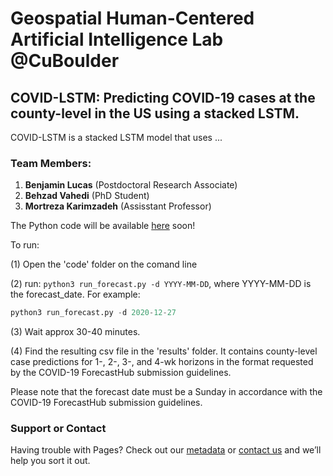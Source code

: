 # Geospatial Human-Centered Artificial Intelligence Lab @CuBoulder

## COVID-LSTM: Predicting COVID-19 cases at the county-level in the US using a stacked LSTM.


COVID-LSTM is a stacked LSTM model that uses ...

### Team Members:

1. **Benjamin Lucas** (Postdoctoral Research Associate)
2. **Behzad Vahedi** (PhD Student)
3. **Mortreza Karimzadeh** (Assisstant Professor)

The Python code will be available [here](https://github.com/geohai/covid-lstm) soon!






To run:

(1) Open the 'code' folder on the comand line

(2) run: `python3 run_forecast.py -d YYYY-MM-DD`, where YYYY-MM-DD is the forecast_date. For example:

```python
python3 run_forecast.py -d 2020-12-27
```

(3) Wait approx 30-40 minutes.

(4) Find the resulting csv file in the 'results' folder. It contains county-level case predictions for 1-, 2-, 3-, and 4-wk horizons in the format requested by the COVID-19 ForecastHub submission guidelines.

Please note that the forecast date must be a Sunday in accordance with the COVID-19 ForecastHub submission guidelines.



### Support or Contact

Having trouble with Pages? Check out our [metadata](https://github.com/geohai/covid-lstm/blob/main/metadata.yml) or [contact us](mailto:benjamin.Lucas@colorado.edu) and we’ll help you sort it out.
